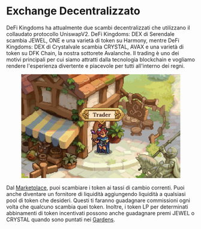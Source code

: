 # Exchange Decentralizzato

DeFi Kingdoms ha attualmente due scambi decentralizzati che utilizzano il collaudato protocollo UniswapV2. DeFi Kingdoms: DEX di Serendale scambia JEWEL, ONE e una varietà di token su Harmony, mentre DeFi Kingdoms: DEX di Crystalvale scambia CRYSTAL, AVAX e una varietà di token su DFK Chain, la nostra sottorete Avalanche. Il trading è uno dei motivi principali per cui siamo attratti dalla tecnologia blockchain e vogliamo rendere l'esperienza divertente e piacevole per tutti all'interno dei regni.

<figure><img src="../.gitbook/assets/image (3).png" alt=""><figcaption></figcaption></figure>

Dal [Marketplace](../learn/gameplay/marketplace.md), puoi scambiare i token ai tassi di cambio correnti. Puoi anche diventare un fornitore di liquidità aggiungendo liquidità a qualsiasi pool di token che desideri. Questi ti faranno guadagnare commissioni ogni volta che qualcuno scambia quei token. Inoltre, i token LP per determinati abbinamenti di token incentivati ​​possono anche guadagnare premi JEWEL o CRYSTAL quando sono puntati nei [Gardens](the-gardens/).

